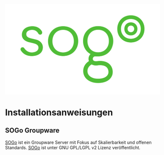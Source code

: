 ![SOGo](./images/sogo.svg)

# Installationsanweisungen 
## SOGo Groupware

[SOGo] ist ein Groupware Server mit Fokus auf Skalierbarkeit und offenen Standards. [SOGo] ist unter GNU GPL/LGPL v2 Lizenz veröffentlicht.

[SOGo]: https://sogo.nu